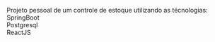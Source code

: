 Projeto pessoal de um controle de estoque utilizando as técnologias:<br/>
SpringBoot <br/>
Postgresql <br/>
ReactJS <br/>
